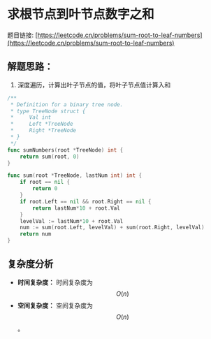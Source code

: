 # 求根节点到叶节点数字之和

题目链接: [https://leetcode.cn/problems/sum-root-to-leaf-numbers](https://leetcode.cn/problems/sum-root-to-leaf-numbers)

## 解题思路：

1. 深度遍历，计算出叶子节点的值，将叶子节点值计算入和

```go
/**
 * Definition for a binary tree node.
 * type TreeNode struct {
 *     Val int
 *     Left *TreeNode
 *     Right *TreeNode
 * }
 */
func sumNumbers(root *TreeNode) int {
	return sum(root, 0)
}

func sum(root *TreeNode, lastNum int) int {
	if root == nil {
		return 0
	}
	if root.Left == nil && root.Right == nil {
		return lastNum*10 + root.Val
	}
	levelVal := lastNum*10 + root.Val
	num := sum(root.Left, levelVal) + sum(root.Right, levelVal)
	return num
}
```

## 复杂度分析

- **时间复杂度：** 时间复杂度为$$O(n)$$
- **空间复杂度：** 空间复杂度为$$O(n)$$。

